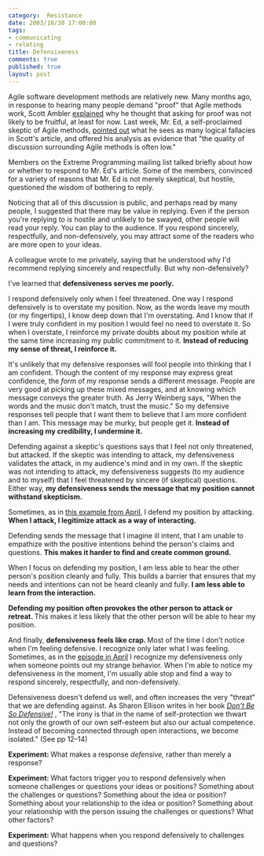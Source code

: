 ```yaml
--- 
category:  Resistance
date: 2003/10/30 17:00:00
tags: 
- communicating
- relating
title: Defensiveness
comments: true
published: true
layout: post
---
```


<p> Agile software development methods are relatively new. Many months ago, in response to hearing many people demand "proof" that Agile methods work, Scott Ambler <a href="http://www.agilemodeling.com/essays/proof.htm">explained</a> why he thought that asking for proof was not likely to be fruitful, at least for now. Last week, Mr. Ed, a self-proclaimed skeptic of Agile methods, <a href="http://www.hacknot.info/servlet/HS?cmd=sen&amp;eid=32">pointed out</a> what he sees as many logical fallacies in Scott's article, and offered his analysis as evidence that "the quality of discussion surrounding Agile methods is often low." </p>
<p> Members on the Extreme Programming mailing list talked briefly about how or whether to respond to Mr. Ed's article. Some of the members, convinced for a variety of reasons that Mr. Ed is not merely skeptical, but hostile, questioned the wisdom of bothering to reply. </p>
<p> Noticing that all of this discussion is public, and perhaps read by many people, I suggested that there may be value in replying. Even if the person you're replying to <em>is</em> hostile and unlikely to be swayed, other people will read your reply. You can play to the audience. If you respond sincerely, respectfully, and non-defensively, you may attract some of the readers who are more open to your ideas. </p>
<p> A colleague wrote to me privately, saying that he understood why I'd recommend replying sincerely and respectfully. But why non-defensively? </p>
<p> I've learned that <strong> defensiveness serves me poorly. </strong>
</p>
<p> I respond defensively only when I feel threatened. One way I respond defensively is to overstate my position. Now, as the words leave my mouth (or my fingertips), I know deep down that I'm overstating. And I know that if I were truly confident in my position I would feel no need to overstate it. So when I overstate, I reinforce my private doubts about my position while at the same time increasing my public commitment to it. <strong> Instead of reducing my sense of threat, I reinforce it. </strong>
</p>
<p> It's unlikely that my defensive responses will fool people into thinking that I am confident. Though the content of my response may express great confidence, the <em>form</em> of my response sends a different message. People are very good at picking up these mixed messages, and at knowing which message conveys the greater truth. As Jerry Weinberg says, "When the words and the music don't match, trust the music." So my defensive responses tell people that I want them to believe that I am more confident than I am. This message may be murky, but people get it. <strong> Instead of increasing my credibility, I undermine it. </strong>
</p>
<p> Defending against a skeptic's questions says that I feel not only threatened, but attacked. If the skeptic was intending to attack, my defensiveness validates the attack, in my audience's mind and in my own. If the skeptic was not intending to attack, my defensiveness suggests (to my audience and to myself) that I feel threatened by sincere (if skeptical) questions. Either way, <strong> my defensiveness sends the message that my position cannot withstand skepticism. </strong>
</p>
<p> Sometimes, as in <a href="/cwd/2003/04/sincerity.html">this example from April</a>, I defend my position by attacking. <strong> When I attack, I legitimize attack as a way of interacting. </strong>
</p>
<p> Defending sends the message that I imagine ill intent, that I am unable to empathize with the positive intentions behind the person's claims and questions. <strong> This makes it harder to find and create common ground. </strong>
</p>
<p> When I focus on defending my position, I am less able to hear the other person's position cleanly and fully. This builds a barrier that ensures that my needs and intentions can not be heard cleanly and fully. <strong> I am less able to learn from the interaction. </strong>
</p>
<p>
<strong> Defending my position often provokes the other person to attack or retreat. </strong> This makes it less likely that the other person will be able to hear my position. </p>
<p> And finally, <strong> defensiveness feels like crap. </strong> Most of the time I don't notice when I'm feeling defensive. I recognize only later what I was feeling. Sometimes, as in the <a href="/cwd/2003/04/sincerity.html">episode in April</a> I recognize my defensiveness only when someone points out my strange behavior. When I'm able to notice my defensiveness in the moment, I'm usually able stop and find a way to respond sincerely, respectfully, and non-defensively. </p>
<p> Defensiveness doesn't defend us well, and often increases the very "threat" that we are defending against. As Sharon Ellison writes in her book  <em>
<a href="http://www.amazon.com/exec/obidos/ASIN/0836235940/dalehemer-20">Don't Be So Defensive!</a>
</em>,  "The irony is that in the name of self-protection we thwart not only the growth of our own self-esteem but also our actual competence. Instead of becoming connected through open interactions, we become isolated." (See pp 12–14) </p>
<p>
<strong> Experiment: </strong> What makes a response <em>defensive,</em> rather than merely a response? </p>
<p>
<strong> Experiment: </strong> What factors trigger you to respond defensively when someone challenges or questions your ideas or positions? Something about the challenges or questions? Something about the idea or position? Something about your relationship to the idea or position? Something about your relationship with the person issuing the challenges or questions? What other factors? </p>
<p>
<strong> Experiment: </strong> What happens when you respond defensively to challenges and questions? </p>
